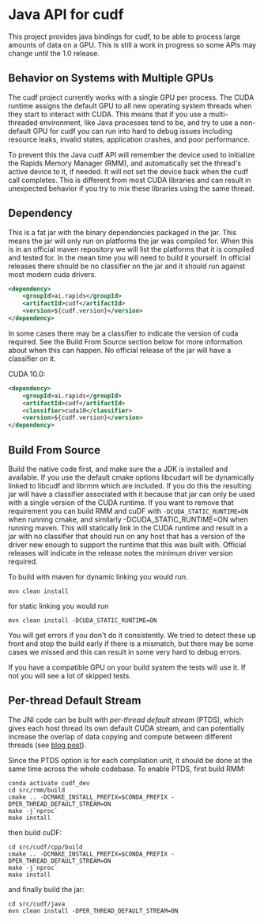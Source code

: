 # Java API for cudf

This project provides java bindings for cudf, to be able to process large amounts of data on
a GPU. This is still a work in progress so some APIs may change until the 1.0 release.

## Behavior on Systems with Multiple GPUs

The cudf project currently works with a single GPU per process. The CUDA runtime
assigns the default GPU to all new operating system threads when they start to
interact with CUDA. This means that if you use a multi-threaded environment,
like Java processes tend to be, and try to use a non-default GPU for cudf you
can run into hard to debug issues including resource leaks, invalid states,
application crashes, and poor performance.

To prevent this the Java cudf API will remember the device used to initialize
the Rapids Memory Manager (RMM), and automatically set the thread's active
device to it, if needed. It will not set the device back when the cudf call
completes. This is different from most CUDA libraries and can result in
unexpected behavior if you try to mix these libraries using the same thread.

## Dependency

This is a fat jar with the binary dependencies packaged in the jar.  This means the jar will only
run on platforms the jar was compiled for.  When this is in an official maven repository we will
list the platforms that it is compiled and tested for.  In the mean time you will need to build it
yourself. In official releases there should be no classifier on the jar and it should run against
most modern cuda drivers.

```xml
<dependency>
    <groupId>ai.rapids</groupId>
    <artifactId>cudf</artifactId>
    <version>${cudf.version}</version>
</dependency>
```

In some cases there may be a classifier to indicate the version of cuda required. See the 
Build From Source section below for more information about when this can happen. No official
release of the jar will have a classifier on it.

CUDA 10.0:
```xml
<dependency>
    <groupId>ai.rapids</groupId>
    <artifactId>cudf</artifactId>
    <classifier>cuda10</classifier>
    <version>${cudf.version}</version>
</dependency>
```

## Build From Source

Build the native code first, and make sure the a JDK is installed and available. 
If you use the default cmake options libcudart will be dynamically linked to libcudf and librmm
which are included.  If you do this the resulting jar will have a classifier associated with it
because that jar can only be used with a single version of the CUDA runtime.  If you want
to remove that requirement you can build RMM and cuDF with `-DCUDA_STATIC_RUNTIME=ON` when
running cmake, and similarly -DCUDA_STATIC_RUNTIME=ON when running maven.  This will statically 
link in the CUDA runtime and result in a jar with no
classifier that should run on any host that has a version of the driver new enough to support
the runtime that this was built with.  Official releases will indicate in the release notes
the minimum driver version required.

To build with maven for dynamic linking you would run.

```
mvn clean install
```

for static linking you would run

```
mvn clean install -DCUDA_STATIC_RUNTIME=ON
```

You will get errors if you don't do it consistently.  We tried to detect these up front and stop the build early if there is a mismatch, but there may be some cases we missed and this can result in some very hard to debug errors.

If you have a compatible GPU on your build system the tests will use it.  If not you will see a
lot of skipped tests.

## Per-thread Default Stream

The JNI code can be built with *per-thread default stream* (PTDS), which gives each host thread its
own default CUDA stream, and can potentially increase the overlap of data copying and compute
between different threads (see
[blog post](https://devblogs.nvidia.com/gpu-pro-tip-cuda-7-streams-simplify-concurrency/)).

Since the PTDS option is for each compilation unit, it should be done at the same time across the
whole codebase. To enable PTDS, first build RMM:
```shell script
conda activate cudf_dev
cd src/rmm/build
cmake .. -DCMAKE_INSTALL_PREFIX=$CONDA_PREFIX -DPER_THREAD_DEFAULT_STREAM=ON
make -j`nproc`
make install
```

then build cuDF:
```shell script
cd src/cudf/cpp/build
cmake .. -DCMAKE_INSTALL_PREFIX=$CONDA_PREFIX -DPER_THREAD_DEFAULT_STREAM=ON
make -j`nproc`
make install
```

and finally build the jar:
```shell script
cd src/cudf/java
mvn clean install -DPER_THREAD_DEFAULT_STREAM=ON
```
